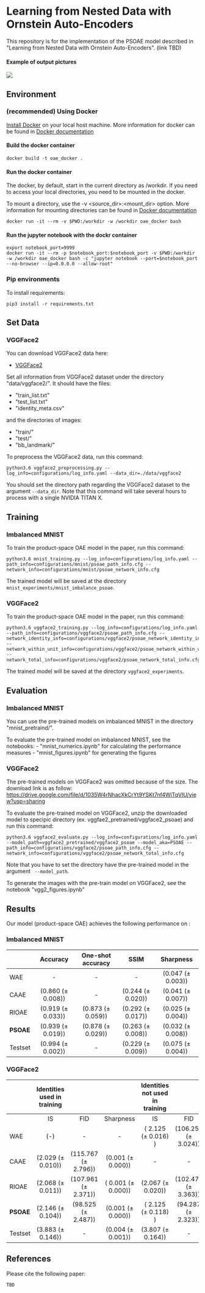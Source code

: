 # Learning from Nested Data with Ornstein Auto-Encoders

This repository is for the implementation of the PSOAE model described in "Learning from Nested Data with Ornstein Auto-Encoders". (link TBD)

#### Example of output pictures

![](https://github.com/Young-won/ornstein_auto_encoders/blob/34b67e70cd57ad10a779e5531aa3b9a022950074/figures/supplement/vgg2_new_train.png)


## Environment

### (recommended) Using Docker
[Install Docker](https://docs.docker.com/install/) on your local host machine.
More information for docker can be found in [Docker documentation](https://docs.docker.com/storage/bind-mounts/)

#### Build the docker container
```
docker build -t oae_docker .
```

#### Run the docker container
The docker, by default, start in the current directory as /workdir. If you need to access your local directories, you need to be mounted in the docker.

To mount a directory, use the -v <source_dir>:<mount_dir> option.
More information for mounting directories can be found in [Docker documentation](https://docs.docker.com/storage/bind-mounts/)

```
docker run -it --rm -v $PWD:/workdir -w /workdir oae_docker bash
```

#### Run the jupyter notebook with the dockr container
```
export notebook_port=9999
docker run -it --rm -p $notebook_port:$notebook_port -v $PWD:/workdir -w /workdir oae_docker bash -c "jupyter notebook --port=$notebook_port --no-browser --ip=0.0.0.0 --allow-root"
```

### Pip environments

To install requirements:

```setup
pip3 install -r requirements.txt
```

## Set Data

### VGGFace2
You can download VGGFace2 data here:

- [VGGFace2](http://www.robots.ox.ac.uk/~vgg/data/vgg_face2/) 

Set all information from VGGFace2 dataset under the directory "data/vggface2/". It should have the files:
- "train_list.txt"
- "test_list.txt"
- "identity_meta.csv"

and the directories of images:
- "train/"
- "test/"
- "bb_landmark/"


To preprocess the VGGFace2 data, run this command:

```preprocessing
python3.6 vggface2_preprocessing.py --log_info=configurations/log_info.yaml --data_dir=./data/vggface2
```
You should set the directory path regarding the VGGFace2 dataset to the argument `--data_dir`.
Note that this command will take several hours to process with a single NVIDIA TITAN X.

## Training

### Imbalanced MNIST

To train the product-space OAE model in the paper, run this command:

```train
python3.6 mnist_training.py --log_info=configurations/log_info.yaml --path_info=configurations/mnist/psoae_path_info.cfg --network_info=configurations/mnist/psoae_network_info.cfg
```

The trained model will be saved at the directory `mnist_experiments/mnist_imbalance_psoae`.


### VGGFace2

To train the product-space OAE model in the paper, run this command:

```train
python3.6 vggface2_training.py --log_info=configurations/log_info.yaml --path_info=configurations/vggface2/psoae_path_info.cfg --network_identity_info=configurations/vggface2/psoae_network_identity_info.cfg --network_within_unit_info=configurations/vggface2/psoae_network_within_unit_info.cfg --network_total_info=configurations/vggface2/psoae_network_total_info.cfg
```

The trained model will be saved at the directory `vggface2_experiments`.


## Evaluation

### Imbalanced MNIST

You can use the pre-trained models on imbalanced MNIST in the directory "mnist_pretraind/".

To evaluate the pre-trained model on imbalanced MNIST, see the notebooks:
    - "mnist_numerics.ipynb" for calculating the performance measures
    - "mnist_figures.ipynb" for generating the figures


### VGGFace2

The pre-trained models on VGGFace2 was omitted because of the size. The download link is as follow:
https://drive.google.com/file/d/1035W4rNhacXkCrYt9YSKt7nf4WiTqVIU/view?usp=sharing

To evaluate the pre-trained model on VGGFace2, unzip the downloaded model to specipic directory (ex. vggfae2_pretrained/vggface2_psoae) and run this command:

```eval
python3.6 vggface2_evaluate.py --log_info=configurations/log_info.yaml --model_path=vggface2_pretrained/vggface2_psoae --model_aka=PSOAE --path_info=configurations/vggface2/psoae_path_info.cfg --network_info=configurations/vggface2/psoae_network_total_info.cfg
```

Note that you have to set the directory have the pre-trained model in the argument ` --model_path`.

To generate the images with the pre-train model on VGGFace2, see the notebook "vgg2_figures.ipynb"


## Results

Our model (product-space OAE) achieves the following performance on :

### Imbalanced MNIST

|                      |        Accuracy       |   One-shot accuracy   |          SSIM         |       Sharpness       |
|----------------------|:---------------------:|:---------------------:|:---------------------:|:---------------------:|
| WAE                  |                     - |                     - |                     - | \(0.047 ($\pm$ 0.003)\) |
| CAAE                 | \(0.860 ($\pm$ 0.008)\) |                     - | \(0.244 ($\pm$ 0.020)\) | \(0.041 ($\pm$ 0.007)\) |
| RIOAE | \(0.919 ($\pm$ 0.033)\) | \(0.873 ($\pm$ 0.059)\) | \(0.292 ($\pm$ 0.017)\) | \(0.025 ($\pm$ 0.004)\) |
| __PSOAE__    | \(0.939 ($\pm$ 0.019)\) | \(0.878 ($\pm$ 0.029)\) | \(0.263 ($\pm$ 0.008)\) | \(0.032 ($\pm$ 0.008)\) |
| Testset              | \(0.994 ($\pm$ 0.002)\) |                     - | \(0.229 ($\pm$ 0.009)\) | \(0.075 ($\pm$ 0.004)\) |


### VGGFace2

|                      | Identities used in training |                         |                        | Identities not used in training |                         |                       |
|----------------------|:---------------------------:|:-----------------------:|:----------------------:|:-------------------------------:|:-----------------------:|:---------------------:|
|                      |              IS             |           FID           |        Sharpness       |                IS               |           FID           |       Sharpness       |
| WAE                  |            \(-\)            |            -            |            -           |     \( 2.125 ($\pm$ 0.016) \)     | \(106.250 ($\pm$ 3.024)\) | \(0.001 ($\pm$ 0.000)\) |
| CAAE                 |    \(2.029 ($\pm$ 0.010)\)    | \(115.767 ($\pm$ 2.796)\) |  \(0.001 ($\pm$ 0.000)\) |                -                |            -            |           -           |
| RIOAE |    \(2.068 ($\pm$ 0.011)\)    | \(107.961 ($\pm$ 2.371)\) | \( 0.001 ($\pm$ 0.000)\) |      \(2.067 ($\pm$ 0.020)\)      | \(102.476 ($\pm$ 3.363)\) | \(0.001 ($\pm$ 0.000)\) |
| __PSOAE__    |    \(2.146 ($\pm$ 0.104)\)    |  \(98.525 ($\pm$ 2.487)\) |  \(0.001 ($\pm$ 0.000)\) |     \( 2.125 ($\pm$ 0.118) \)     |  \(94.287 ($\pm$ 2.323)\) | \(0.001 ($\pm$ 0.000)\) |
| Testset              |    \(3.883 ($\pm$ 0.146)\)    |            -            |  \(0.004 ($\pm$ 0.001)\) |      \(3.807 ($\pm$ 0.164)\)      |            -            | \(0.003 ($\pm$ 0.001)\) |


## References
Please cite the following paper:
```
TBD
```